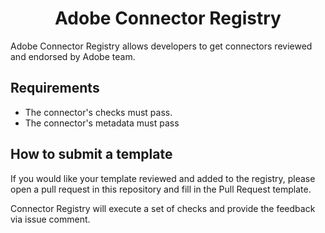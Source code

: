 <span align="center">

# Adobe Connector Registry

</span>

Adobe Connector Registry allows developers to get connectors reviewed and endorsed by Adobe team.

## Requirements
* The connector's checks must pass.
* The connector's metadata must pass

## How to submit a template
If you would like your template reviewed and added to the registry, please open a pull request in this repository and fill in the Pull Request template.

Connector Registry will execute a set of checks and provide the feedback via issue comment.